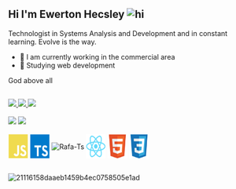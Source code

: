 ## Hi I'm Ewerton Hecsley <img src="https://user-images.githubusercontent.com/1303154/88677602-1635ba80-d120-11ea-84d8-d263ba5fc3c0.gif" width="28px" alt="hi">


Technologist in Systems Analysis and Development and in constant learning. Evolve is the way.  <br/>


- 🔭 I am currently working in the commercial area
- 🌱 Studying web development

God above all


##

<div> 
  <a href="https://www.linkedin.com/in/ewerton-hecsley-8a613992?trk" target="_blank"> <img src="https://img.shields.io/badge/-LinkedIn-%230077B5?style=for-the-badge&logo=linkedin&logoColor=white" target="_blank"> </a>
  <a href = "mailto:ewerton.martinscomercial@gmail.com"><img src="https://img.shields.io/badge/-Gmail-%23333?style=for-the-badge&logo=gmail&logoColor=white" target="_blank"> </a>
  <a href="https://instagram.com/ewerton_hecsley" target="_blank"><img src="https://img.shields.io/badge/-Instagram-%23E4405F?style=for-the-badge&logo=instagram&logoColor=white" target="_blank"> </a>
</div>   

<br>



<div 
   <a href="https://github.com/EwertonHecsley">
   <img height="180em" src="https://github-readme-stats.vercel.app/api?username=EwertonHecsley&show_icons=true&theme=dark&include_all_commits=true&count_private=true"/>
  <img height="180em" src="https://github-readme-stats.vercel.app/api/top-langs/?username=EwertonHecsley&layout=compact&langs_count=7&theme=dark"/>
</div>
<div style="display: inline_block"; padding: 10px "><br>
  <img align="center" alt="Rafa-Js" height="50" width="40" src="https://raw.githubusercontent.com/devicons/devicon/master/icons/javascript/javascript-plain.svg">
  <img align="center" alt="Rafa-Ts" height="50" width="40" src="https://raw.githubusercontent.com/devicons/devicon/master/icons/typescript/typescript-plain.svg">
  <img align="center" alt="Rafa-Ts" height="50" width="40" src="https://cdn.jsdelivr.net/gh/devicons/devicon/icons/nodejs/nodejs-original.svg" />
                                                                                                                                                    
  <img align="center" alt="Rafa-React" height="50" width="40" src="https://raw.githubusercontent.com/devicons/devicon/master/icons/react/react-original.svg">
  <img align="center" alt="Rafa-HTML" height="50" width="40" src="https://raw.githubusercontent.com/devicons/devicon/master/icons/html5/html5-original.svg">
  <img align="center" alt="Rafa-CSS" height="50" width="40" src="https://raw.githubusercontent.com/devicons/devicon/master/icons/css3/css3-original.svg">
</div>

##



![21116158daaeb1459b4ec0758505e1ad](https://user-images.githubusercontent.com/114318366/218260732-397e3bfc-9bd9-4eb8-bf31-3428b29c349a.gif)
